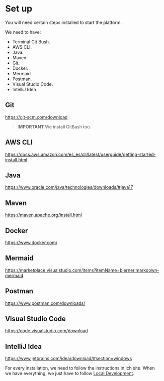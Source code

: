 # Set up 

You will need certain steps installed to start the platform.

We need to have:
- Terminal Git Bush.
- AWS CLI.
- Java.
- Maven.
- Git.
- Docker.
- Mermaid
- Postman.
- Visual Studio Code.
- IntelliJ Idea

## Git
https://git-scm.com/download
> **IMPORTANT**  We install GitBash too. 

## AWS CLI
https://docs.aws.amazon.com/es_es/cli/latest/userguide/getting-started-install.html

## Java
https://www.oracle.com/java/technologies/downloads/#java17

## Maven
https://maven.apache.org/install.html
 
## Docker
https://www.docker.com/

## Mermaid
https://marketplace.visualstudio.com/items?itemName=bierner.markdown-mermaid

## Postman
https://www.postman.com/downloads/

## Visual Studio Code
https://code.visualstudio.com/download

## IntelliJ Idea
https://www.jetbrains.com/idea/download/#section=windows

For every installation, we need to follow the instructions in ich site.
When we have everything, we just have to follow [Local Development](LocalDevelopment.md). 